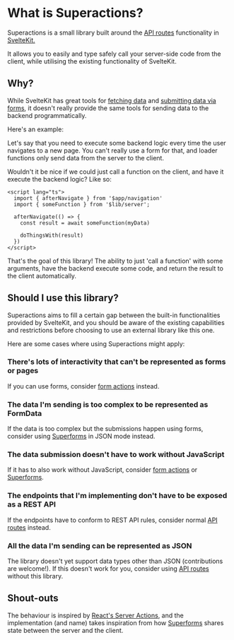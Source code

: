 # What is Superactions?

Superactions is a small library built around the [API routes](https://kit.svelte.dev/docs/routing#server) functionality in [SvelteKit.](https://kit.svelte.dev)

It allows you to easily and type safely call your server-side code from the client, while utilising the existing functionality of SvelteKit.

## Why?

While SvelteKit has great tools for [fetching data](https://kit.svelte.dev/docs/load) and [submitting data via forms](https://kit.svelte.dev/docs/form-actions), it doesn't really provide the same tools for sending data to the backend programmatically.

Here's an example:

Let's say that you need to execute some backend logic every time the user navigates to a new page.
You can't really use a form for that, and loader functions only send data from the server to the client.

Wouldn't it be nice if we could just call a function on the client, and have it execute the backend logic? Like so:

```svelte
<script lang="ts">
  import { afterNavigate } from '$app/navigation'
  import { someFunction } from '$lib/server';

  afterNavigate(() => {
    const result = await someFunction(myData)

    doThingsWith(result)
  })
</script>
```

That's the goal of this library!
The ability to just 'call a function' with some arguments, have the backend execute some code, and return the result to the client automatically.

## Should I use this library?

Superactions aims to fill a certain gap between the built-in functionalities provided by SvelteKit, and you should be aware of the existing capabilities and restrictions before choosing to use an external library like this one.

Here are some cases where using Superactions might apply:

### There's lots of interactivity that can't be represented as forms or pages

If you can use forms, consider [form actions](https://kit.svelte.dev/docs/form-actions) instead.

### The data I'm sending is too complex to be represented as FormData

If the data is too complex but the submissions happen using forms, consider using [Superforms](https://superforms.rocks/) in JSON mode instead.

### The data submission doesn't have to work without JavaScript

If it has to also work without JavaScript, consider [form actions](https://kit.svelte.dev/docs/form-actions) or [Superforms](https://superforms.rocks).

### The endpoints that I'm implementing don't have to be exposed as a REST API

If the endpoints have to conform to REST API rules, consider normal [API routes](https://kit.svelte.dev/docs/routing#server) instead.

### All the data I'm sending can be represented as JSON

The library doesn't yet support data types other than JSON (contributions are welcome!). If this doesn't work for you, consider using [API routes](https://kit.svelte.dev/docs/routing#server) without this library.

## Shout-outs

The behaviour is inspired by [React's Server Actions](https://react.dev/reference/rsc/server-actions), and the implementation (and name) takes inspiration from how [Superforms](https://superforms.rocks) shares state between the server and the client.
